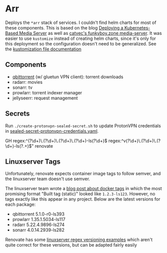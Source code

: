 # Arr

Deploys the `*arr` stack of services.
I couldn't find helm charts for most of these components.
This is based on the blog [Deploying a Kubernetes-Based Media Server][k8s-media] as well as [catvec's funkyboy.zone media-server](https://github.com/catvec/funkyboy.zone/tree/f95c01b6d1f16dd937898d9f3753cf28f17353a3/kubernetes/base/media-server).
It was easier to use `kustomize` instead of creating helm charts, since it's only for this deployment so the configuration doesn't need to be generalized.
See the [kustomization file documentation][kustomization]

[k8s-media]: https://merox.dev/blog/kubernetes-media-server/
[kustomization]: https://kubectl.docs.kubernetes.io/references/kustomize/kustomization/

## Components

- [qbittorrent](./qbittorrent/) (w/ gluetun VPN client): torrent downloads
- radarr: movies
- sonarr: tv
- prowlarr: torrent indexer manager
- jellyseerr: request management

## Secrets

Run `./create-protonvpn-sealed-secret.sh` to update ProtonVPN credentials in [sealed-secret-protonvpn-credentials.yaml][].

[sealed-secret-protonvpn-credentials.yaml]: ./resources/sealed-secret-protonvpn-credentials.yaml

GH
regex:^(?<major>\\d+)\\.(?<minor>\\d+)\\.(?<patch>\\d+)\\.(?<build>\\d+)-ls(?<revision>\\d+)$
regex:^v(?<major>\\d+)\\.(?<minor>\\d+)\\.(?<patch>\\d+)-ls(?<build>.+)$"
renovate

## Linuxserver Tags

Unfortunately, renovate expects container image tags to follow semver, and the linuxserver team doesn't use semver.

The linuxserver team wrote a [blog post about docker tags][lsio-blog-tags] in which the most promising format "Built tag (static)" looked like `1.2.3-ls123`.
However, no tags exactly like this appear in any project.
Below are the latest versions for each package:

- qbittorrent 5.1.0-r0-ls393
- prowlarr 1.35.1.5034-ls117
- radarr 5.22.4.9896-ls274
- sonarr 4.0.14.2939-ls282

Renovate has some [linuxserver regex versioning examples][renovate-regex] which aren't quite correct for these versions, but can be adapted fairly easily

[lsio-blog-tags]: https://www.linuxserver.io/blog/docker-tags-so-many-tags-so-little-time#2-build-tag-static
[renovate-regex]: https://docs.renovatebot.com/modules/versioning/regex/
